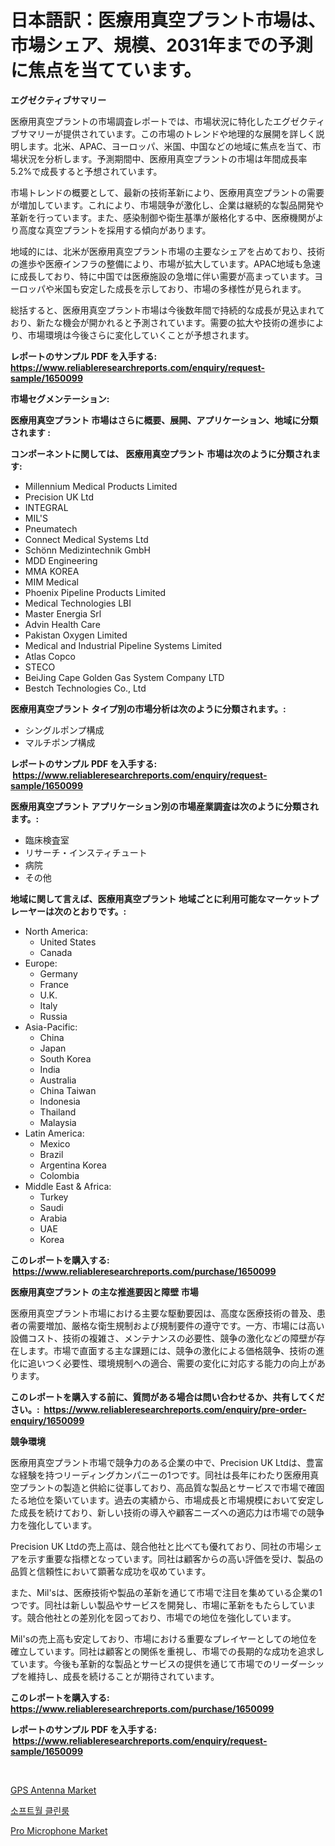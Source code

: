<p><h1>日本語訳：医療用真空プラント市場は、市場シェア、規模、2031年までの予測に焦点を当てています。</h1></p><p><strong>エグゼクティブサマリー</strong></p>
<p><p>医療用真空プラントの市場調査レポートでは、市場状況に特化したエグゼクティブサマリーが提供されています。この市場のトレンドや地理的な展開を詳しく説明します。北米、APAC、ヨーロッパ、米国、中国などの地域に焦点を当て、市場状況を分析します。予測期間中、医療用真空プラントの市場は年間成長率5.2%で成長すると予想されています。</p><p>市場トレンドの概要として、最新の技術革新により、医療用真空プラントの需要が増加しています。これにより、市場競争が激化し、企業は継続的な製品開発や革新を行っています。また、感染制御や衛生基準が厳格化する中、医療機関がより高度な真空プラントを採用する傾向があります。</p><p>地域的には、北米が医療用真空プラント市場の主要なシェアを占めており、技術の進歩や医療インフラの整備により、市場が拡大しています。APAC地域も急速に成長しており、特に中国では医療施設の急増に伴い需要が高まっています。ヨーロッパや米国も安定した成長を示しており、市場の多様性が見られます。</p><p>総括すると、医療用真空プラント市場は今後数年間で持続的な成長が見込まれており、新たな機会が開かれると予測されています。需要の拡大や技術の進歩により、市場環境は今後さらに変化していくことが予想されます。</p></p>
<p><strong>レポートのサンプル PDF を入手する: <a href="https://www.reliableresearchreports.com/enquiry/request-sample/1650099">https://www.reliableresearchreports.com/enquiry/request-sample/1650099</a></strong></p>
<p><strong>市場セグメンテーション:</strong></p>
<p><strong> 医療用真空プラント 市場はさらに概要、展開、アプリケーション、地域に分類されます :</strong></p>
<p><strong>コンポーネントに関しては、 医療用真空プラント 市場は次のように分類されます: &nbsp;</strong></p>
<p><ul><li>Millennium Medical Products Limited</li><li>Precision UK Ltd</li><li>INTEGRAL</li><li>MIL'S</li><li>Pneumatech</li><li>Connect Medical Systems Ltd</li><li>Schönn Medizintechnik GmbH</li><li>MDD Engineering</li><li>MMA KOREA</li><li>MIM Medical</li><li>Phoenix Pipeline Products Limited</li><li>Medical Technologies LBI</li><li>Master Energia Srl</li><li>Advin Health Care</li><li>Pakistan Oxygen Limited</li><li>Medical and Industrial Pipeline Systems Limited</li><li>Atlas Copco</li><li>STECO</li><li>BeiJing Cape Golden Gas System Company LTD</li><li>Bestch Technologies Co., Ltd</li></ul></p>
<p><strong> 医療用真空プラント タイプ別の市場分析は次のように分類されます。:</strong></p>
<p><ul><li>シングルポンプ構成</li><li>マルチポンプ構成</li></ul></p>
<p><strong>レポートのサンプル PDF を入手する: &nbsp;<a href="https://www.reliableresearchreports.com/enquiry/request-sample/1650099">https://www.reliableresearchreports.com/enquiry/request-sample/1650099</a></strong></p>
<p><strong> 医療用真空プラント アプリケーション別の市場産業調査は次のように分類されます。:</strong></p>
<p><ul><li>臨床検査室</li><li>リサーチ・インスティチュート</li><li>病院</li><li>その他</li></ul></p>
<p><strong>地域に関して言えば、医療用真空プラント 地域ごとに利用可能なマーケットプレーヤーは次のとおりです。:</strong></p>
<p><ul>
    <li>
        North America:
        <ul>
            <li>United States</li>
            <li>Canada</li>
        </ul>
    </li>
    <li>
        Europe:
        <ul>
            <li>Germany</li>
            <li>France</li>
            <li>U.K.</li>
            <li>Italy</li>
            <li>Russia</li>
        </ul>
    </li>
    <li>
        Asia-Pacific:
        <ul>
            <li>China</li>
            <li>Japan</li>
            <li>South Korea</li>
            <li>India</li>
            <li>Australia</li>
            <li>China Taiwan</li>
            <li>Indonesia</li>
            <li>Thailand</li>
            <li>Malaysia</li>
        </ul>
    </li>
    <li>
        Latin America:
        <ul>
            <li>Mexico</li>
            <li>Brazil</li>
            <li>Argentina Korea</li>
            <li>Colombia</li>
        </ul>
    </li>
    <li>
        Middle East & Africa:
        <ul>
            <li>Turkey</li>
            <li>Saudi</li>
            <li>Arabia</li>
            <li>UAE</li>
            <li>Korea</li>
        </ul>
    </li>
    </ul></p>
<p><strong>このレポートを購入する: &nbsp;<a href="https://www.reliableresearchreports.com/purchase/1650099">https://www.reliableresearchreports.com/purchase/1650099</a></strong></p>
<p><strong>医療用真空プラント の主な推進要因と障壁 市場</strong></p>
<p><p>医療用真空プラント市場における主要な駆動要因は、高度な医療技術の普及、患者の需要増加、厳格な衛生規制および規制要件の遵守です。一方、市場には高い設備コスト、技術の複雑さ、メンテナンスの必要性、競争の激化などの障壁が存在します。市場で直面する主な課題には、競争の激化による価格競争、技術の進化に追いつく必要性、環境規制への適合、需要の変化に対応する能力の向上があります。</p></p>
<p><strong>このレポートを購入する前に、質問がある場合は問い合わせるか、共有してください。:&nbsp; <a href="https://www.reliableresearchreports.com/enquiry/pre-order-enquiry/1650099">https://www.reliableresearchreports.com/enquiry/pre-order-enquiry/1650099</a></strong></p>
<p><strong>競争環境</strong></p>
<p><p>医療用真空プラント市場で競争力のある企業の中で、Precision UK Ltdは、豊富な経験を持つリーディングカンパニーの1つです。同社は長年にわたり医療用真空プラントの製造と供給に従事しており、高品質な製品とサービスで市場で確固たる地位を築いています。過去の実績から、市場成長と市場規模において安定した成長を続けており、新しい技術の導入や顧客ニーズへの適応力は市場での競争力を強化しています。</p><p>Precision UK Ltdの売上高は、競合他社と比べても優れており、同社の市場シェアを示す重要な指標となっています。同社は顧客からの高い評価を受け、製品の品質と信頼性において顕著な成功を収めています。</p><p>また、Mil'sは、医療技術や製品の革新を通じて市場で注目を集めている企業の1つです。同社は新しい製品やサービスを開発し、市場に革新をもたらしています。競合他社との差別化を図っており、市場での地位を強化しています。</p><p>Mil'sの売上高も安定しており、市場における重要なプレイヤーとしての地位を確立しています。同社は顧客との関係を重視し、市場での長期的な成功を追求しています。今後も革新的な製品とサービスの提供を通じて市場でのリーダーシップを維持し、成長を続けることが期待されています。</p></p>
<p><strong>このレポートを購入する: &nbsp; <a href="https://www.reliableresearchreports.com/purchase/1650099">https://www.reliableresearchreports.com/purchase/1650099</a></strong></p>
<p><strong>レポートのサンプル PDF を入手する: &nbsp;<a href="https://www.reliableresearchreports.com/enquiry/request-sample/1650099">https://www.reliableresearchreports.com/enquiry/request-sample/1650099</a></strong><strong></strong></p>
<p>&nbsp;</p>
<p><p><a href="https://github.com/RichRobinson5/Market-Research-Report-List-4/blob/main/gps-antenna-market.md">GPS Antenna Market</a></p><p><a href="https://github.com/CorEmtymerich56566/Market-Research-Report-List-1/blob/main/28911009302.md">소프트월 클린룸</a></p><p><a href="https://github.com/gdfhhhj/Market-Research-Report-List-3/blob/main/pro-microphone-market.md">Pro Microphone Market</a></p></p>